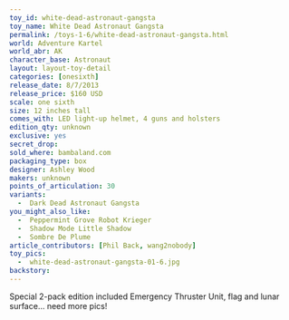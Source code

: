 ```yaml
---
toy_id: white-dead-astronaut-gangsta
toy_name: White Dead Astronaut Gangsta
permalink: /toys-1-6/white-dead-astronaut-gangsta.html
world: Adventure Kartel
world_abr: AK
character_base: Astronaut
layout: layout-toy-detail
categories: [onesixth]
release_date: 8/7/2013
release_price: $160 USD
scale: one sixth
size: 12 inches tall
comes_with: LED light-up helmet, 4 guns and holsters
edition_qty: unknown
exclusive: yes
secret_drop:
sold_where: bambaland.com
packaging_type: box
designer: Ashley Wood
makers: unknown
points_of_articulation: 30
variants: 
  -  Dark Dead Astronaut Gangsta
you_might_also_like:
  -  Peppermint Grove Robot Krieger
  -  Shadow Mode Little Shadow
  -  Sombre De Plume
article_contributors: [Phil Back, wang2nobody]
toy_pics:
  -  white-dead-astronaut-gangsta-01-6.jpg
backstory:
---
```

Special 2-pack edition included Emergency Thruster Unit, flag and lunar surface... need more pics!